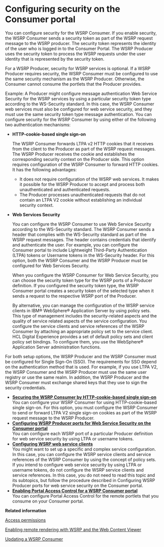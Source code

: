 # Configuring security on the Consumer portal

You can configure security for the WSRP Consumer. If you enable security, the WSRP Consumer sends a security token as part of the WSRP request message to the WSRP producer. The security token represents the identity of the user who is logged in to the Consumer Portal. The WSRP Producer uses the security token to process the WSRP requests under the user identity that is represented by the security token.

For a WSRP Producer, security for WSRP services is optional. If a WSRP Producer requires security, the WSRP Consumer must be configured to use the same security mechanism as the WSRP Producer. Otherwise, the Consumer cannot consume the portlets that the Producer provides.

Example: A Producer might configure message authentication Web Service Security for the WSRP services by using a particular security token type according to the WS-Security standard. In this case, the WSRP Consumer web services must also be configured for web service security, and they must use the same security token type message authentication. You can configure security for the WSRP Consumer by using either of the following two authentication mechanisms:

-   **HTTP-cookie-based single sign-on**

    The WSRP Consumer forwards LTPA v2 HTTP cookies that it receives from the client to the Producer as part of the WSRP request messages. The WSRP Producer receives the cookie and establishes the corresponding security context on the Producer side. This option requires configuration of the WSRP Consumer to forward HTTP cookies. It has the following advantages:

    -   It does not require configuration of the WSRP web services. It makes it possible for the WSRP Producer to accept and process both unauthenticated and authenticated requests.
    -   The Producer processes unauthenticated requests that do not contain an LTPA V2 cookie without establishing an individual security context.
-   **Web Services Security**

    You can configure the WSRP Consumer to use Web Service Security according to the WS-Security standard. The WSRP Consumer sends a header that complies with the WS-Security standard as part of the WSRP request messages. The header contains credentials that identify and authenticate the user. For example, you can configure the Consumer portal to include Lightweight Third-Party Authentication \(LTPA\) tokens or Username tokens in the WS-Security header. For this option, both the WSRP Consumer and the WSRP Producer must be configured for Web Services Security.

    When you configure the WSRP Consumer for Web Service Security, you can choose the security token type for the WSRP ports of a Producer definition. If you configured the security token type, the WSRP Consumer portal creates a security token of the selected type when it sends a request to the respective WSRP port of the Producer.

    By alternative, you can manage the configuration of the WSRP service clients in IBM® WebSphere® Application Server by using policy sets. This type of management includes the security-related aspects and the quality of service related aspects of the service configuration. You configure the service clients and service references of the WSRP Consumer by attaching an appropriate policy set to the service client. HCL Digital Experience provides a set of default policy sets and client policy set bindings. To configure them, you use the WebSphere® Application Server administration functions.


For both setup options, the WSRP Producer and the WSRP Consumer must be configured for Single Sign-On \(SSO\). The requirements for SSO depend on the authentication method that is used. For example, if you use LTPA V2, the WSRP Consumer and the WSRP Producer must use the same user registry or use the same realm. In addition, the WSRP Producer and the WSRP Consumer must exchange shared keys that they use to sign the security credentials.

-   **[Securing the WSRP Consumer by HTTP-cookie-based single sign-on](../admin-system/wsrpt_cons_sec_ws_http_cb_sso.md)**  
You can configure your WSRP Consumer for using HTTP-cookie-based single sign-on. For this option, you must configure the WSRP Consumer to send or forward LTPA V2 single sign-on cookies as part of the WSRP request message to the WSRP Producer.
-   **[Configuring WSRP Producer ports for Web Service Security on the Consumer portal](../admin-system/wsrpt_cons_sec_ws_wss.md)**  
You can configure each WSRP port of a particular Producer definition for web service security by using LTPA or username tokens.
-   **[Configuring WSRP web service clients](../admin-system/wsrpt_cons_cfg_wsrvc_clnt.md)**  
You might want to set up a specific and complex service configuration. In this case, you can configure the WSRP service clients and service references of the WSRP Consumer by using the concept of policy sets. If you intend to configure web service security by using LTPA or username tokens, do not configure the WSRP service clients and service references. In this case, you do not need to read this topic and its subtopics, but follow the procedure described in Configuring WSRP Producer ports for web service security on the Consumer portal.
-   **[Enabling Portal Access Control for a WSRP Consumer portal](../admin-system/wsrpt_cons_sec_pac.md)**  
You can configure Portal Access Control for the remote portlets that you consume on your Consumer portal.


**Related information**  


[Access permissions](../admin-system/sec_acc_rights.md)

[Enabling remote rendering with WSRP and the Web Content Viewer](../wcm/wcm_config_wcmviewer_wsrp.md)

[Updating a WSRP Consumer](../migrate/mig_post_wsrp_consumer.md)

